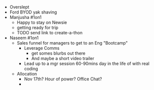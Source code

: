 - Overslept
- Ford BYOD yak shaving
- Manjusha #1on1
	- Happy to stay on Newsie
	- getting ready for trip
	- TODO send link to create-a-thon
- Naseem #1on1
	- Sales funnel for managers to get to an Eng "Bootcamp"
		- Leverage Comms
			- get somes blurbs out there
			- And maybe a short video trailer
		- Lead up to a mgr session 60-90mins day in the life of with real coding
	- Allocation
		- Nov 17th? Hour of power? Office Chat?
		-